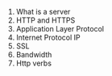 1. What is a server
2. HTTP and HTTPS
3. Application Layer Protocol
4. Internet Protocol IP
5. SSL
6. Bandwidth
6. Http verbs

